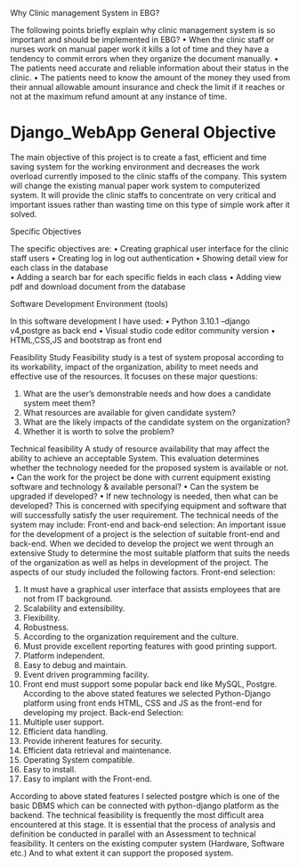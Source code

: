 Why Clinic management System in EBG?

The following points briefly explain why clinic management system is so important and should be implemented in EBG?
•	When the clinic staff or nurses work on manual paper work it kills a lot of time and they have a tendency to commit errors when they organize the document manually.
•	The patients need accurate and reliable information about their status in the clinic.
•	The patients need to know the amount of the money they used from their annual allowable amount insurance and check the limit if it reaches or not at the maximum refund amount at any instance of time. 



# Django_WebApp General Objective
The main objective of this project is to create a fast, efficient and time saving system for the working environment and decreases the work overload currently imposed to the clinic staffs of the company. This system will change the existing manual paper work system to computerized system. It will provide the clinic staffs to concentrate on very critical and important issues rather than wasting time on this type of simple work after it solved.

Specific Objectives

The specific objectives are:
•	Creating graphical user interface for the clinic staff users 
•	Creating log in log out authentication
•	Showing detail view for each class in the database  
•	Adding a search bar for each specific fields in each class
•	Adding view pdf and download document from the database 

Software Development Environment (tools)

In this software development I have used:
•	Python 3.10.1 –django  v4,postgre as back end
•	Visual studio code editor community version 
•	HTML,CSS,JS and bootstrap as front end

Feasibility Study
Feasibility study is a test of system proposal according to its workability, impact of the organization, ability to meet needs and effective use of the resources. It focuses on these major questions:

1. What are the user’s demonstrable needs and how does a candidate system meet them?
2. What resources are available for given candidate system?
3. What are the likely impacts of the candidate system on the organization?
4. Whether it is worth to solve the problem?

Technical feasibility
A study of resource availability that may affect the ability to achieve an acceptable
System. This evaluation determines whether the technology needed for the proposed
system is available or not.
•	Can the work for the project be done with current equipment existing software
           and technology & available personal?
•	Can the system be upgraded if developed?
•	If new technology is needed, then what can be developed?
This is concerned with specifying equipment and software that will successfully satisfy
the user requirement. The technical needs of the system may include:
Front-end and back-end selection:
An important issue for the development of a project is the selection of suitable front-end
and back-end. When we decided to develop the project we went through an extensive
Study to determine the most suitable platform that suits the needs of the organization as
well as helps in development of the project.
The aspects of our study included the following factors.
Front-end selection:
1. It must have a graphical user interface that assists employees that are not from IT background.
2. Scalability and extensibility.
3. Flexibility.
4. Robustness.
5. According to the organization requirement and the culture.
6. Must provide excellent reporting features with good printing support.
7. Platform independent.
8. Easy to debug and maintain.
9. Event driven programming facility.
10. Front end must support some popular back end like MySQL, Postgre.
According to the above stated features we selected Python-Django platform using front ends HTML, CSS and JS as the front-end for developing my project.
Back-end Selection:
1. Multiple user support.
2. Efficient data handling.
3. Provide inherent features for security.
4. Efficient data retrieval and maintenance.
5. Operating System compatible.
6. Easy to install.
7. Easy to implant with the Front-end.

According to above stated features I selected postgre which is one of the basic DBMS which can be connected with python-django platform as the backend.
The technical feasibility is frequently the most difficult area encountered at this stage. It is essential that the process of analysis and definition be conducted in parallel with an
Assessment to technical feasibility. It centers on the existing computer system
(Hardware, Software etc.) And to what extent it can support the proposed system.











